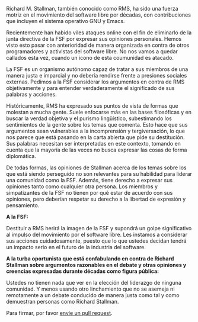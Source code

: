 Richard M. Stallman, también conocido como RMS, 
ha sido una fuerza motriz en el movimiento del 
software libre por décadas, con contribuciones 
que incluyen el sistema operativo GNU y Emacs.

Recientemente han habido viles ataques online 
con el fin de eliminarlo de la junta directiva de la 
FSF por expresar sus opiniones personales. Hemos 
visto esto pasar con anterioridad de manera organizada 
en contra de otros programadores y activistas del 
software libre. No nos vamos a quedar callados 
esta vez, cuando un icono de esta coumunidad 
es atacado.

La FSF es un organismo autónomo capaz de tratar 
a sus miembros de una manera justa e imparcial y no debería 
rendirse frente a presiones sociales externas. Pedimos 
a la FSF considerar los argumentos en contra de RMS 
objetivamente y para entender verdaderamente el significado 
de sus palabras y acciones.

Históricamente, RMS ha expresado sus puntos de vista de formas 
que molestan a mucha gente. Suele enfocarse más en las 
bases filosóficas y en buscar la verdad objetiva y el purismo 
lingüístico, subestimando los sentimientos de la gente sobre 
los temas que comenta. Esto hace que sus argumentos sean 
vulnerables a la incomprensión y tergiversación, lo que nos 
parece que está pasando en la carta abierta que pide su 
destitución. Sus palabras necesitan ser interpretadas en 
este contexto, tomando en cuenta que la mayoría de las veces 
no busca expresar las cosas de forma diplomática.

De todas formas, las opiniones de Stallman acerca de los temas 
sobre los que está siendo perseguido no son relevantes para su 
habilidad para liderar una comunidad como la FSF. 
Además, tiene derecho a expresar sus opiniones tanto como 
cualquier otra persona. Los miembros y simpatizantes de la FSF 
no tienen por qué estar de acuerdo con sus opiniones, pero deberían 
respetar su derecho a la libertad de expresión y pensamiento. 

**A la FSF:**

Destituir a RMS herirá la imagen de la FSF y supondrá un golpe 
significativo al impulso del movimiento por el software libre. 
Les instamos a considerar sus acciones cuidadosamente, 
puesto que lo que ustedes decidan tendrá un impacto serio 
en el futuro de la industria del software.

**A la turba oportunista que está confabulando en contra de 
Richard Stallman sobre argumentos razonables en el debate y otras 
opiniones y creencias expresadas durante décadas como 
figura pública:**

Ustedes no tienen nada que ver en la elección del liderazgo 
de ninguna comunidad. Y menos usando otro linchamiento 
que no se asemeja ni remotamente a un debate conducido 
de manera justa como tal y como demuestran personas como 
Richard Stallman.

Para firmar, por favor [envíe un pull request](https://github.com/rms-support-letter/rms-support-letter.github.io/pulls).
